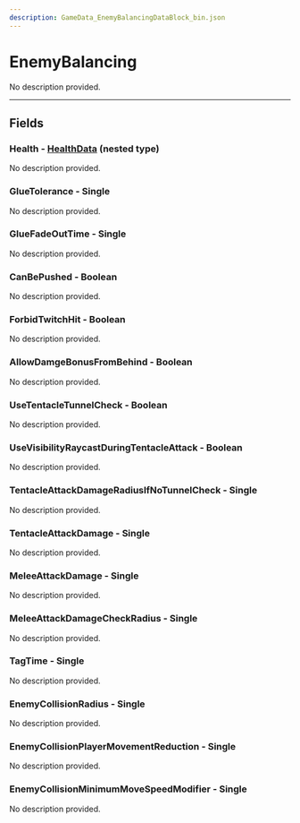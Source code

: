 ```yaml
---
description: GameData_EnemyBalancingDataBlock_bin.json
---
```


# EnemyBalancing

No description provided.

***

## Fields

### Health - [HealthData](../../nested-types/healthdata.md) (nested type)

No description provided.

### GlueTolerance - Single

No description provided.

### GlueFadeOutTime - Single

No description provided.

### CanBePushed - Boolean

No description provided.

### ForbidTwitchHit - Boolean

No description provided.

### AllowDamgeBonusFromBehind - Boolean

No description provided.

### UseTentacleTunnelCheck - Boolean

No description provided.

### UseVisibilityRaycastDuringTentacleAttack - Boolean

No description provided.

### TentacleAttackDamageRadiusIfNoTunnelCheck - Single

No description provided.

### TentacleAttackDamage - Single

No description provided.

### MeleeAttackDamage - Single

No description provided.

### MeleeAttackDamageCheckRadius - Single

No description provided.

### TagTime - Single

No description provided.

### EnemyCollisionRadius - Single

No description provided.

### EnemyCollisionPlayerMovementReduction - Single

No description provided.

### EnemyCollisionMinimumMoveSpeedModifier - Single

No description provided.
